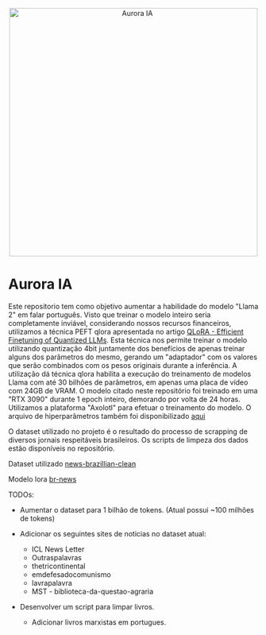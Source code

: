 <p align="center">
<img width="500px" alt="Aurora IA" src="https://i.redd.it/zkndu5kilmc31.png">
</p>

# Aurora IA 

Este repositorio tem como objetivo aumentar a habilidade do modelo "Llama 2" em falar português. Visto que treinar o modelo inteiro seria completamente inviável, considerando nossos recursos financeiros, utilizamos a técnica PEFT qlora apresentada no artigo <a href="https://arxiv.org/pdf/2305.14314.pdf">QLoRA - Efficient Finetuning of Quantized LLMs</a>. Esta técnica nos permite treinar o modelo utilizando quantização 4bit juntamente dos benefícios de apenas treinar alguns dos parâmetros do mesmo, gerando um "adaptador" com os valores que serâo combinados com os pesos originais durante a inferência.
A utilização dá técnica qlora habilita a execução do treinamento de modelos Llama com até 30 bilhões de parâmetros, em apenas uma placa de vídeo com 24GB de VRAM. O modelo citado neste repositório foi treinado em uma "RTX 3090" durante 1 epoch inteiro, demorando por volta de 24 horas. Utilizamos a plataforma "Axolotl" para efetuar o treinamento do modelo. O arquivo de hiperparâmetros também foi disponibilizado <a href="https://github.com/chuplares/aurora-br/blob/main/llama2-7b-comunism-br-pt-qlora.yml">aqui</a>

O dataset utilizado no projeto é o resultado do processo de scrapping de diversos jornais respeitáveis brasileiros. Os scripts de limpeza dos dados estão disponíveis no repositório.

Dataset utilizado <a href="https://huggingface.co/datasets/chenuneris/news-brazillian-clean">news-brazillian-clean</a>

Modelo lora <a href="https://huggingface.co/chenuneris/br-news-prototype">br-news</a>

TODOs:

- Aumentar o dataset para 1 bilhão de tokens. (Atual possui ~100 milhões de tokens)

- Adicionar os seguintes sites de noticias no dataset atual:

    - ICL News Letter
    - Outraspalavras
    - thetricontinental
    - emdefesadocomunismo
    - lavrapalavra
    - MST - biblioteca-da-questao-agraria
  
- Desenvolver um script para limpar livros.
  - Adicionar livros marxistas em portugues.
